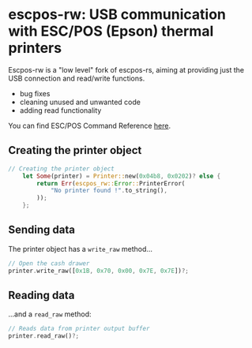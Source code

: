 # escpos-rw: USB communication with ESC/POS (Epson) thermal printers

Escpos-rw is a "low level" fork of escpos-rs, aiming at providing just the USB connection and read/write functions.
- bug fixes
- cleaning unused and unwanted code
- adding read functionality

You can find ESC/POS Command Reference [here](https://download4.epson.biz/sec_pubs/pos/reference_en/escpos/).

## Creating the printer object

```rust
// Creating the printer object
    let Some(printer) = Printer::new(0x04b8, 0x0202)? else {
        return Err(escpos_rw::Error::PrinterError(
            "No printer found !".to_string(),
        ));
    };
```

## Sending data

The printer object has a `write_raw` method...

```rust
// Open the cash drawer
printer.write_raw([0x1B, 0x70, 0x00, 0x7E, 0x7E])?;
```

## Reading data

...and a `read_raw` method:

```rust
// Reads data from printer output buffer
printer.read_raw()?;
```